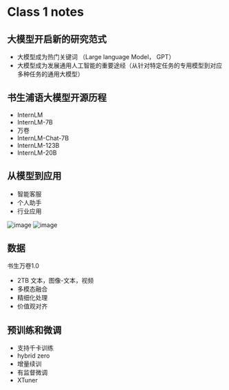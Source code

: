 # Class 1 notes

## 大模型开启新的研究范式
+ 大模型成为热门关键词 （Large language Model， GPT）
+ 大模型成为发展通用人工智能的重要途经（从针对特定任务的专用模型到对应多种任务的通用大模型）

## 书生浦语大模型开源历程
+ InternLM
+ InternLM-7B
+ 万卷
+ InternLM-Chat-7B
+ InternLM-123B
+ InternLM-20B

## 从模型到应用
+ 智能客服
+ 个人助手
+ 行业应用

![image](https://github.com/zhoujieli/internlm-course/assets/12401674/29c5292f-32fd-41aa-8252-d0d93ff37e52)
![image](https://github.com/zhoujieli/internlm-course/assets/12401674/59b27a31-ce76-4560-90ab-7272e60d5c64)

## 数据
书生万卷1.0
+ 2TB 文本，图像-文本，视频
+ 多模态融合
+ 精细化处理
+ 价值观对齐

## 预训练和微调
+ 支持千卡训练
+ hybrid zero
+ 增量续训
+ 有监督微调
+ XTuner





